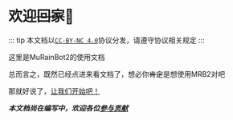 # 欢迎~~回家~~:tada:

::: tip
本文档以[`CC-BY-NC 4.0`](https://creativecommons.org/licenses/by-nc/4.0/legalcode.zh-hans)协议分发，请遵守协议相关规定
:::

这里是MuRainBot2的使用文档

总而言之，既然已经点进来看文档了，想必你~~肯定~~是想使用MRB2对吧

那就好说了，[让我们开始吧！](/guide/getting-started)

***本文档尚在编写中，欢迎各位[参与贡献](https://github.com/xiaosuyyds/MuRainBot2Doc)***
